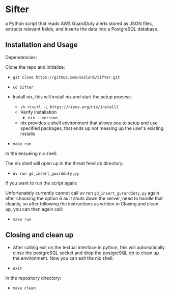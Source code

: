 # Sifter
a Python script that reads AWS GuardDuty alerts stored as JSON files, extracts relevant fields, and inserts the data into a PostgreSQL database.

## Installation and Usage

Dependencies:


Clone the repo and initialize:

 - `git clone https://github.com/ssolan5/Sifter.git`
 - `cd Sifter`
 
 - Install nix, this will install nix and start the setup process:
    -  `sh <(curl -L https://nixos.org/nix/install)`
    -  Verify installation
       - `nix --version`
    - nix provides a shell environment that allows one to setup and use specified packages, that ends up not messing up the user's existing installs
     
 -  `make run`

In the ensueing nix shell:

The nix shell will open up in the threat feed db directory:

 - `uv run gd_insert_guardduty.py`

If you want to run the script again:

Unfortunately currently cannot call uv run `gd_insert_gurardduty.py` again after choosing the option 6 as it shuts down the server, need to handle that cleanly, so
after following the instructions as written in Closing and clean up, you can then again call: 

- `make run` 


## Closing and clean up

 - After calling exit on the textual interface in python,
this will automatically close the postgreSQL socket and drop the postgreSQL db to clean up the environment.
Now you can exit the nix shell:
 
 - `exit`

In the repository directory:

 - `make clean`



